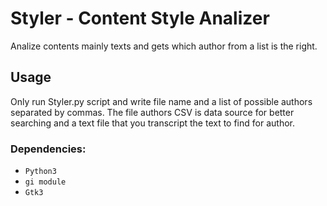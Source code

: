 # Styler - Content Style Analizer
Analize contents mainly texts and gets which author from a list is the right.
## Usage
Only run Styler.py script and write file name and a list of possible authors separated by commas.
The file authors CSV is data source for better searching and a text file that you transcript the
text to find for author.
### Dependencies:
- `Python3`
- `gi module`
- `Gtk3`

